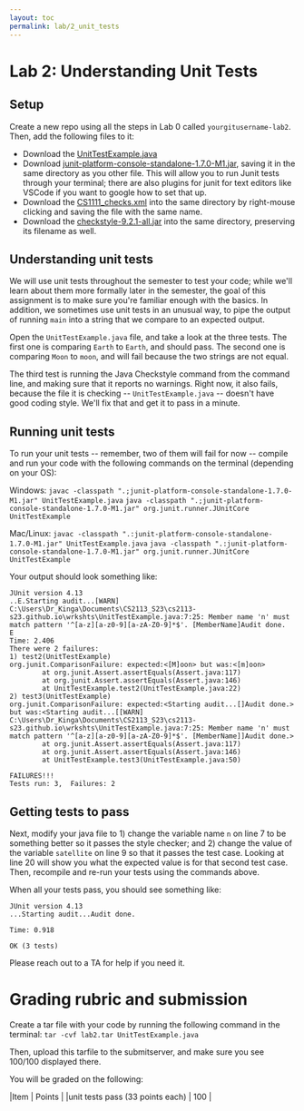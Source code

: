 ```yaml
---
layout: toc
permalink: lab/2_unit_tests
---
```

# Lab 2: Understanding Unit Tests

## Setup

Create a new repo using all the steps in Lab 0 called `yourgitusername-lab2`. Then, add the following files to it:

* Download the [UnitTestExample.java](https://cs2113-s23.github.io/labs/UnitTestExample.java)
* Download [junit-platform-console-standalone-1.7.0-M1.jar](https://cs2113-s25.github.io/labs/junit-platform-console-standalone-1.7.0-M1.jar), saving it in the same directory as you other file. This will allow you to run Junit tests through your terminal; there are also plugins for junit for text editors like VSCode if you want to google how to set that up.
* Download the [CS1111_checks.xml](https://www2.seas.gwu.edu/~kinga/CS1111_S22/labs/CS1111_checks.xml) into the same directory by right-mouse clicking and saving the file with the same name.
* Download the [checkstyle-9.2.1-all.jar](https://github.com/checkstyle/checkstyle/releases/download/checkstyle-9.2.1/checkstyle-9.2.1-all.jar
) into the same directory, preserving its filename as well.

## Understanding unit tests

We will use unit tests throughout the semester to test your code; while we'll learn about them more formally later in the semester, the goal of this assignment is to make sure you're familiar enough with the basics. In addition, we sometimes use unit tests in an unusual way, to pipe the output of running `main` into a string that we compare to an expected output. 

Open the `UnitTestExample.java` file, and take a look at the three tests. The first one is comparing `Earth` to `Earth`, and should pass. The second one is comparing `Moon` to `moon`, and will fail because the two strings are not equal. 

The third test is running the Java Checkstyle command from the command line, and making sure that it reports no warnings. Right now, it also fails, because the file it is checking -- `UnitTestExample.java` -- doesn't have good coding style. We'll fix that and get it to pass in a minute.

## Running unit tests

To run your unit tests -- remember, two of them will fail for now -- compile and run your code with the following commands on the terminal (depending on your OS):

Windows:
`javac -classpath ".;junit-platform-console-standalone-1.7.0-M1.jar" UnitTestExample.java`
`java -classpath ".;junit-platform-console-standalone-1.7.0-M1.jar" org.junit.runner.JUnitCore UnitTestExample`

Mac/Linux:
`javac -classpath ".:junit-platform-console-standalone-1.7.0-M1.jar" UnitTestExample.java`
`java -classpath ".:junit-platform-console-standalone-1.7.0-M1.jar" org.junit.runner.JUnitCore UnitTestExample`

Your output should look something like:

```
JUnit version 4.13
..E.Starting audit...[WARN] C:\Users\Dr_Kinga\Documents\CS2113_S23\cs2113-s23.github.io\wrkshts\UnitTestExample.java:7:25: Member name 'n' must match pattern '^[a-z][a-z0-9][a-zA-Z0-9]*$'. [MemberName]Audit done.
E
Time: 2.406
There were 2 failures:
1) test2(UnitTestExample)
org.junit.ComparisonFailure: expected:<[M]oon> but was:<[m]oon>
        at org.junit.Assert.assertEquals(Assert.java:117)
        at org.junit.Assert.assertEquals(Assert.java:146)
        at UnitTestExample.test2(UnitTestExample.java:22)
2) test3(UnitTestExample)
org.junit.ComparisonFailure: expected:<Starting audit...[]Audit done.> but was:<Starting audit...[[WARN] C:\Users\Dr_Kinga\Documents\CS2113_S23\cs2113-s23.github.io\wrkshts\UnitTestExample.java:7:25: Member name 'n' must match pattern '^[a-z][a-z0-9][a-zA-Z0-9]*$'. [MemberName]]Audit done.>
        at org.junit.Assert.assertEquals(Assert.java:117)
        at org.junit.Assert.assertEquals(Assert.java:146)
        at UnitTestExample.test3(UnitTestExample.java:50)

FAILURES!!!
Tests run: 3,  Failures: 2
```

## Getting tests to pass

Next, modify your java file to 1) change the variable name `n` on line 7 to be something better so it passes the style checker; and 2) change the value of the variable `satellite` on line 9 so that it passes the test case. Looking at line 20 will show you what the expected value is for that second test case. Then, recompile and re-run your tests using the commands above.

When all your tests pass, you should see something like:

```
JUnit version 4.13
...Starting audit...Audit done.

Time: 0.918

OK (3 tests)
```

Please reach out to a TA for help if you need it.


# Grading rubric and submission

Create a tar file with your code by running the following command in the terminal:
`tar -cvf lab2.tar UnitTestExample.java`

Then, upload this tarfile to the submitserver, and make sure you see 100/100 displayed there.

 You will be graded on the following:

|Item | Points |
|unit tests pass (33 points each) | 100 |

